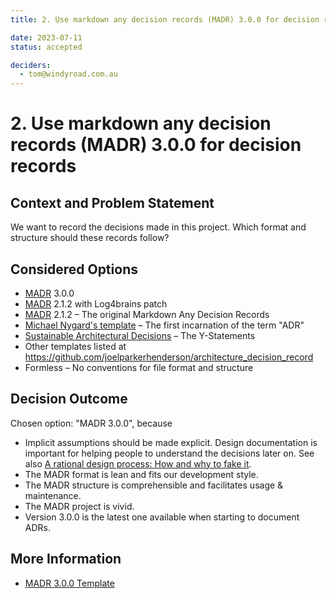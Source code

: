 ```yaml
---
title: 2. Use markdown any decision records (MADR) 3.0.0 for decision records

date: 2023-07-11
status: accepted

deciders: 
  - tom@windyroad.com.au  
---
```

# 2. Use markdown any decision records (MADR) 3.0.0 for decision records

## Context and Problem Statement

We want to record the decisions made in this project.
Which format and structure should these records follow?

## Considered Options

- [MADR](https://adr.github.io/madr/) 3.0.0
- [MADR](https://adr.github.io/madr/) 2.1.2 with Log4brains patch
- [MADR](https://adr.github.io/madr/) 2.1.2 – The original Markdown Any Decision
  Records
- [Michael Nygard's template](http://thinkrelevance.com/blog/2011/11/15/documenting-architecture-decisions) – The first incarnation of the term "ADR"
- [Sustainable Architectural Decisions](https://www.infoq.com/articles/sustainable-architectural-design-decisions) – The Y-Statements
- Other templates listed at <https://github.com/joelparkerhenderson/architecture_decision_record>
- Formless – No conventions for file format and structure

## Decision Outcome

Chosen option: "MADR 3.0.0", because

- Implicit assumptions should be made explicit.
  Design documentation is important for helping people to understand the
  decisions later on.
  See also [A rational design process: How and why to fake it](https://doi.org/10.1109/TSE.1986.6312940).
- The MADR format is lean and fits our development style.
- The MADR structure is comprehensible and facilitates usage & maintenance.
- The MADR project is vivid.
- Version 3.0.0 is the latest one available when starting to document ADRs.

## More Information

- [MADR 3.0.0 Template](https://github.com/adr/madr/blob/3.0.0/docs/decisions/adr-template.md)
